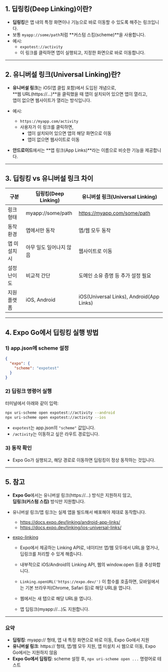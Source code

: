## 1. 딥링킹(Deep Linking)이란?

- **딥링킹**은 앱 내의 특정 화면이나 기능으로 바로 이동할 수 있도록 해주는 링크입니다.
- 보통 `myapp://some/path`처럼 **커스텀 스킴(scheme)**을 사용합니다.
- 예시:
  - `expotest://activity`
  - 이 링크를 클릭하면 앱이 실행되고, 지정한 화면으로 바로 이동합니다.

---

## 2. 유니버설 링크(Universal Linking)란?

- **유니버설 링크**는 iOS(앱 클립 포함)에서 도입된 개념으로,  
  **웹 URL(https://...)**을 클릭했을 때 앱이 설치되어 있으면 앱이 열리고,  
  앱이 없으면 웹사이트가 열리는 방식입니다.
- 예시:

  - `https://myapp.com/activity`
  - 사용자가 이 링크를 클릭하면,
    - 앱이 설치되어 있으면 앱의 해당 화면으로 이동
    - 앱이 없으면 웹사이트로 이동

- **안드로이드**에서는 **앱 링크(App Links)**라는 이름으로 비슷한 기능을 제공합니다.

---

## 3. 딥링킹 vs 유니버설 링크 차이

| 구분         | 딥링킹(Deep Linking)    | 유니버설 링크(Universal Linking)         |
| ------------ | ----------------------- | ---------------------------------------- |
| 링크 형태    | myapp://some/path       | https://myapp.com/some/path              |
| 동작 환경    | 앱에서만 동작           | 앱/웹 모두 동작                          |
| 앱 미설치 시 | 아무 일도 일어나지 않음 | 웹사이트로 이동                          |
| 설정 난이도  | 비교적 간단             | 도메인 소유 증명 등 추가 설정 필요       |
| 지원 플랫폼  | iOS, Android            | iOS(Universal Links), Android(App Links) |

---

## 4. Expo Go에서 딥링킹 실행 방법

### 1) app.json에 scheme 설정

```json
{
  "expo": {
    "scheme": "expotest"
  }
}
```

### 2) 딥링크 명령어 실행

터미널에서 아래와 같이 입력:

```sh
npx uri-scheme open expotest://activity --android
npx uri-scheme open expotest://activity --ios
```

- `expotest`는 app.json의 `"scheme"` 값입니다.
- `/activity`는 이동하고 싶은 라우트 경로입니다.

### 3) 동작 확인

- Expo Go가 실행되고, 해당 경로로 이동하면 딥링킹이 정상 동작하는 것입니다.

---

## 5. 참고

- **Expo Go**에서는 유니버설 링크(https://...) 방식은 지원하지 않고,  
  **딥링크(커스텀 스킴)** 방식만 지원합니다.
- 유니버설 링크/앱 링크는 실제 앱을 빌드해서 배포해야 제대로 동작합니다.

  - https://docs.expo.dev/linking/android-app-links/
  - https://docs.expo.dev/linking/ios-universal-links/

- [expo-linking](https://docs.expo.dev/linking/into-other-apps/#using-expo-linking-api)

  - Expo에서 제공하는 Linking API로, 네이티브 앱/웹 모두에서 URL을 열거나, 딥링크를 처리할 수 있게 해줍니다.

  - 내부적으로 iOS/Android의 Linking API, 웹의 window.open 등을 추상화합니다.
  - `Linking.openURL('https://expo.dev/')` 이 함수를 호출하면, 모바일에서는 기본 브라우저(Chrome, Safari 등)로 해당 URL을 엽니다.

  - 웹에서는 새 탭으로 해당 URL을 엽니다.

  - 앱 딥링크(myapp://...)도 지원합니다.

---

### 요약

- **딥링킹**: myapp:// 형태, 앱 내 특정 화면으로 바로 이동, Expo Go에서 지원
- **유니버설 링크**: https:// 형태, 앱/웹 모두 지원, 앱 미설치 시 웹으로 이동, Expo Go에서는 지원하지 않음
- **Expo Go에서 딥링킹**: scheme 설정 후, `npx uri-scheme open ...` 명령어로 테스트
